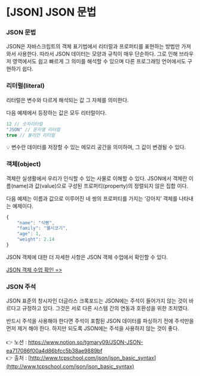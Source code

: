 # [****JSON] JSON 문법****

### JSON 문법

JSON은 자바스크립트의 객체 표기법에서 리터럴과 프로퍼티를 표현하는 방법만 가져와서 사용한다. 
따라서 JSON  데이터는 모양과 규칙이 매우 단순하다. 
그로 인해 브라우저 영역에서도 쉽고 빠르게 그 의미를 해석할 수 있으며 다른 프로그래밍 언어에서도 구현하기 쉽다.

### **리터럴(literal)**

리터럴은 변수와 다르게 해석되는 값 그 자체를 의미한다. 

다음 예제에서 등장하는 값은 모두 리터럴이다.

```jsx
12 // 숫자리터럴
"JSON" // 문자열 리터럴
true // 불리언 리터럴
```

<aside>
💡 변수란 데이터를 저장할 수 있는 메모리 공간을 의미하며, 그 값이 변경될 수 있다.

</aside>

### **객체(object)**

객체란 실생활에서 우리가 인식할 수 있는 사물로 이해할 수 있다. 
JSON에서 객체란 이름(name)과 값(value)으로 구성된 프로퍼티(property)의 정렬되지 않은 집합
이다.

다음 예제는 이름과 값으로 이루어진 네 쌍의 프로퍼티를 가지는 ‘강아지’ 객체를 나타내는 예제이다.

```jsx
{
    "name": "식빵",
    "family": "웰시코기",
    "age": 1,
    "weight": 2.14
}
```

JSON 객체에 대한 더 자세한 사항은 JSON 객체 수업에서 확인할 수 있다.

[JSON 객체 수업 확인 =>](http://www.tcpschool.com/json/json_datatype_object)

### JSON 주석

JSON 표준의 창시자인 더글라스 크록포드는 JSON에는 주석이 들어가지 않는 것이 바르다고 
규정하고 있다. 그것은 서로 다른 시스템 간의 연동과 호환성을 위한 조치였다. 

반드시 주석을 사용해야 한다면 주석이 포함된 JSON 데이터를 파싱하기 전에 주석만을 먼저 제거
해야 한다. 하지만 되도록 JSON에는 주석을 사용하지 않는 것이 좋다.
<br><br>
👉 노션 : https://www.notion.so/tgmary09/JSON-JSON-ea717086f00a4d86bfcc5b38ae9889bf
<br>
👉 출처 : [http://www.tcpschool.com/json/json_basic_syntax](http://www.tcpschool.com/json/json_basic_syntax)
